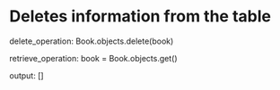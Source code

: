 # Deletes information from the table

delete_operation: Book.objects.delete(book)

retrieve_operation: book = Book.objects.get()

output: []
